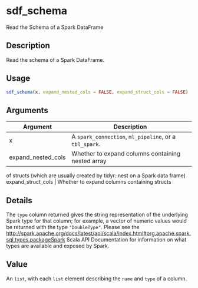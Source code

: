 # sdf_schema


Read the Schema of a Spark DataFrame




## Description

Read the schema of a Spark DataFrame.





## Usage
```r
sdf_schema(x, expand_nested_cols = FALSE, expand_struct_cols = FALSE)
```




## Arguments


Argument      |Description
------------- |----------------
x | A ``spark_connection``, ``ml_pipeline``, or a ``tbl_spark``.
expand_nested_cols | Whether to expand columns containing nested array
of structs (which are usually created by tidyr::nest on a Spark data frame)
expand_struct_cols | Whether to expand columns containing structs




## Details

The ``type`` column returned gives the string representation of the
underlying Spark  type for that column; for example, a vector of numeric
values would be returned with the type ``"DoubleType"``. Please see the
http://spark.apache.org/docs/latest/api/scala/index.html#org.apache.spark.sql.types.packageSpark Scala API Documentation
for information on what types are available and exposed by Spark.





## Value

An  ``list``, with each ``list`` element describing the
  ``name`` and ``type`` of a column.





